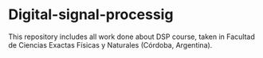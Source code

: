 # Digital-signal-processig
This repository includes all work done about DSP course, taken in Facultad de Ciencias Exactas Físicas y Naturales (Córdoba, Argentina).
